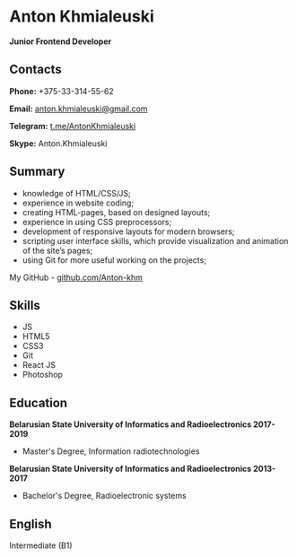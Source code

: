 # Anton Khmialeuski
**Junior Frontend Developer**
## Contacts
**Phone:** +375-33-314-55-62

**Email:** [anton.khmialeuski@gmail.com](anton.khmialeuski@gmail.com)

**Telegram:** [t.me/AntonKhmialeuski](https://t.me/AntonKhmialeuski)

**Skype:** Anton.Khmialeuski
## Summary
- knowledge of HTML/CSS/JS;
- experience in website coding;
- creating HTML-pages, based on designed layouts;
- experience in using CSS preprocessors;
- development of responsive layouts for modern browsers;
- scripting user interface skills, which provide visualization and animation of the site’s pages;
- using Git for more useful working on the projects;

My GitHub - [github.com/Anton-khm](https://github.com/Anton-khm)
## Skills
- JS
- HTML5
- CSS3
- Git
- React JS
- Photoshop
## Education  

**Belarusian State University of Informatics and Radioelectronics 2017-2019**
- Master's Degree, Information radiotechnologies

**Belarusian State University of Informatics and Radioelectronics 2013-2017**
- Bachelor's Degree, Radioelectronic systems
## English
Intermediate (B1)
